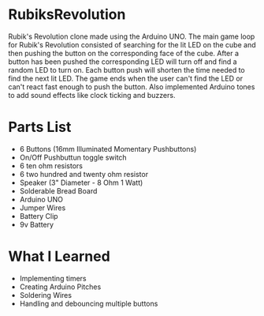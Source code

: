 # RubiksRevolution
Rubik's Revolution clone made using the Arduino UNO. The main game loop for Rubik's Revolution consisted of searching for the lit LED on the cube and then pushing the button on the corresponding face of the cube. After a button has been pushed the corresponding LED will turn off and find a random LED to turn on. Each button push will shorten the time needed to find the next lit LED. The game ends when the user can't find the LED or can't react fast enough to push the button. Also implemented Arduino tones to add sound effects like clock ticking and buzzers.

# Parts List
- 6 Buttons (16mm Illuminated Momentary Pushbuttons)
- On/Off Pushbuttun toggle switch
- 6 ten ohm resistors 
- 6 two hundred and twenty ohm resistor
- Speaker (3" Diameter - 8 Ohm 1 Watt)
- Solderable Bread Board
- Arduino UNO
- Jumper Wires
- Battery Clip
- 9v Battery

# What I Learned 
- Implementing timers
- Creating Arduino Pitches 
- Soldering Wires
- Handling and debouncing multiple buttons

